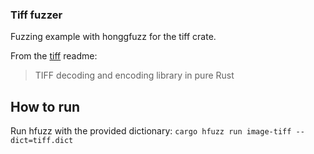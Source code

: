 ### Tiff fuzzer

Fuzzing example with honggfuzz for the tiff crate.

From the [tiff](https://crates.io/crates/tiff) readme:
> TIFF decoding and encoding library in pure Rust


## How to run

Run hfuzz with the provided dictionary: `cargo hfuzz run image-tiff --dict=tiff.dict`
